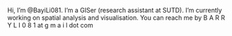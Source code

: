 Hi, I’m @BayiLi081. I’m a GISer (research assistant at SUTD). I’m currently working on spatial analysis and visualisation. You can reach me by B A R R Y L I 0 8 1 at g m a i l dot com
